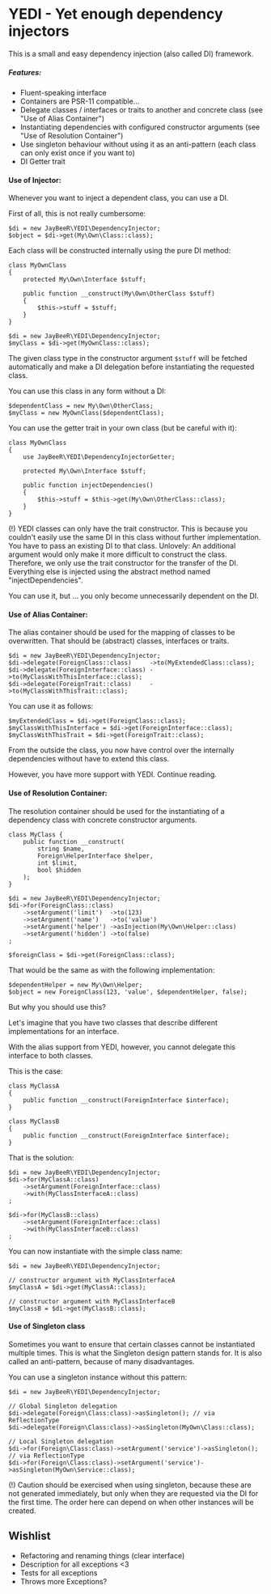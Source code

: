 # YEDI - Yet enough dependency injectors

This is a small and easy dependency injection (also called DI) framework.

##### Features:

- Fluent-speaking interface
- Containers are PSR-11 compatible...
- Delegate classes / interfaces or traits to another and concrete class (see "Use of Alias Container")
- Instantiating dependencies with configured constructor arguments (see "Use of Resolution Container")
- Use singleton behaviour without using it as an anti-pattern (each class can only exist once if you want to)
- DI Getter trait


#### Use of Injector:

Whenever you want to inject a dependent class, you can use a DI.

First of all, this is not really cumbersome:

    $di = new JayBeeR\YEDI\DependencyInjector;
    $object = $di->get(My\Own\Class::class);
        

Each class will be constructed internally using the pure DI method:

    class MyOwnClass
    {
        protected My\Own\Interface $stuff;
        
        public function __construct(My\Own\OtherClass $stuff)
        {
            $this->stuff = $stuff;
        }
    }
    
    $di = new JayBeeR\YEDI\DependencyInjector;
    $myClass = $di->get(MyOwnClass::class);


The given class type in the constructor argument `$stuff` will be fetched automatically and make a DI delegation before 
instantiating the requested class.

You can use this class in any form without a DI:

    $dependentClass = new My\Own\OtherClass;
    $myClass = new MyOwnClass($dependentClass);


You can use the getter trait in your own class (but be careful with it):

    class MyOwnClass
    {
        use JayBeeR\YEDI\DependencyInjectorGetter;
        
        protected My\Own\Interface $stuff;
        
        public function injectDependencies()
        {
            $this->stuff = $this->get(My\Own\OtherClass::class);
        }
    }
    
     
(!) YEDI classes can only have the trait constructor. This is because you couldn't easily use the same DI in this class
without further implementation. You have to pass an existing DI to that class. Unlovely: An additional argument would
only make it more difficult to construct the class. Therefore, we only use the trait constructor for the transfer of
the DI. Everything else is injected using the abstract method named "injectDependencies".

You can use it, but ... you only become unnecessarily dependent on the DI. 

        
#### Use of Alias Container:

The alias container should be used for the mapping of classes to be overwritten. That should be (abstract) classes,
interfaces or traits.

    $di = new JayBeeR\YEDI\DependencyInjector;
    $di->delegate(ForeignClass::class)     ->to(MyExtendedClass::class);
    $di->delegate(ForeignInterface::class) ->to(MyClassWithThisInterface::class);
    $di->delegate(ForeignTrait::class)     ->to(MyClassWithThisTrait::class);


You can use it as follows:
        
    $myExtendedClass = $di->get(ForeignClass::class);
    $myClassWithThisInterface = $di->get(ForeignInterface::class);
    $myClassWithThisTrait = $di->get(ForeignTrait::class);


From the outside the class, you now have control over the internally dependencies without have to extend this class.

However, you have more support with YEDI. Continue reading.


#### Use of Resolution Container:

The resolution container should be used for the instantiating of a dependency class with concrete constructor arguments. 

    class MyClass {
        public function __construct(
            string $name, 
            Foreign\HelperInterface $helper, 
            int $limit,
            bool $hidden
        );
    }

    $di = new JayBeeR\YEDI\DependencyInjector;
    $di->for(ForeignClass::class)
        ->setArgument('limit')  ->to(123)
        ->setArgument('name')   ->to('value')
        ->setArgument('helper') ->asInjection(My\Own\Helper::class)
        ->setArgument('hidden') ->to(false)
    ;
    
    $foreignClass = $di->get(ForeignClass::class);
    
    
That would be the same as with the following implementation:
    
    $dependentHelper = new My\Own\Helper;
    $object = new ForeignClass(123, 'value', $dependentHelper, false);
       
       
But why you should use this?

Let's imagine that you have two classes that describe different implementations for an interface.

With the alias support from YEDI, however, you cannot delegate this interface to both classes.

This is the case:

    class MyClassA
    {
        public function __construct(ForeignInterface $interface);
    }

    class MyClassB
    {
        public function __construct(ForeignInterface $interface);
    }


That is the solution:

    $di = new JayBeeR\YEDI\DependencyInjector;
    $di->for(MyClassA::class)
        ->setArgument(ForeignInterface::class)
        ->with(MyClassInterfaceA::class)
    ;

    $di->for(MyClassB::class)
        ->setArgument(ForeignInterface::class)
        ->with(MyClassInterfaceB::class)
    ;
    
    
You can now instantiate with the simple class name:

    $di = new JayBeeR\YEDI\DependencyInjector;

    // constructor argument with MyClassInterfaceA
    $myClassA = $di->get(MyClassA::class); 
    
    // constructor argument with MyClassInterfaceB
    $myClassB = $di->get(MyClassB::class); 
    

#### Use of Singleton class

Sometimes you want to ensure that certain classes cannot be instantiated multiple times. This is what the Singleton 
design pattern stands for. It is also called an anti-pattern, because of many disadvantages.

You can use a singleton instance without this pattern:

    $di = new JayBeeR\YEDI\DependencyInjector;
    
    // Global Singleton delegation
    $di->delegate(Foreign\Class:class)->asSingleton(); // via ReflectionType
    $di->delegate(Foreign\Class:class)->asSingleton(MyOwn\Class::class);
    
    // Local Singleton delegation
    $di->for(Foreign\Class:class)->setArgument('service')->asSingleton(); // via ReflectionType
    $di->for(Foreign\Class:class)->setArgument('service')->asSingleton(MyOwn\Service::class);


(!) Caution should be exercised when using singleton, because these are not generated immediately, but only when they
are requested via the DI for the first time. The order here can depend on when other instances will be created.


## Wishlist

- Refactoring and renaming things (clear interface)
- Description for all exceptions <3
- Tests for all exceptions
- Throws more Exceptions?
